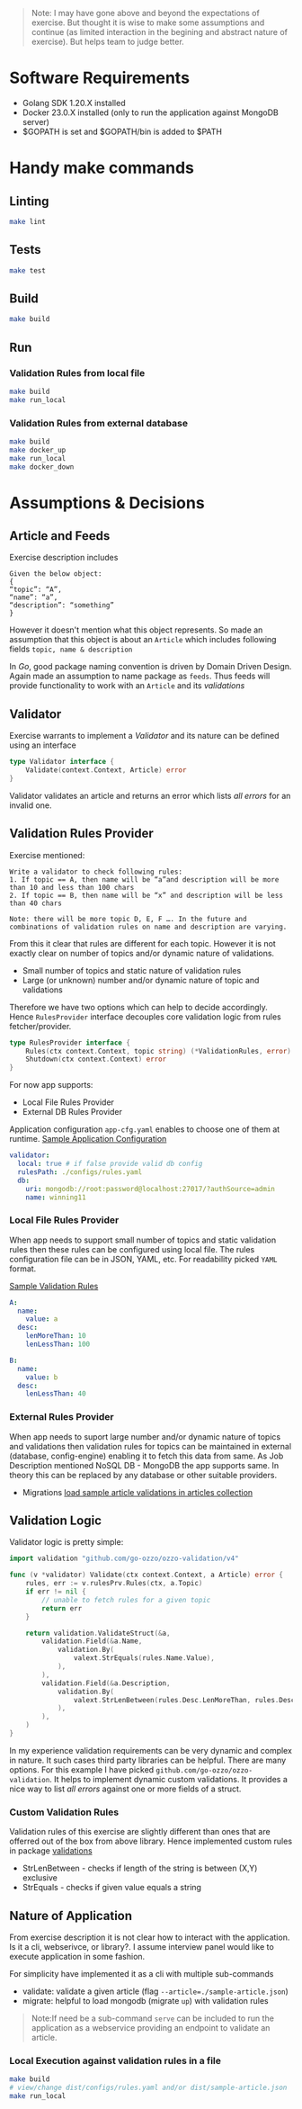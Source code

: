 >Note: I may have gone above and beyond the expectations of exercise. But thought it is wise to make some assumptions and continue (as limited interaction in the begining and abstract nature of exercise). But helps team to judge better.

# Software Requirements

* Golang SDK 1.20.X installed
* Docker 23.0.X installed (only to run the application against MongoDB server)
* $GOPATH is set and $GOPATH/bin is added to $PATH

# Handy make commands

## Linting
```sh
make lint
```

## Tests
```sh
make test
```

## Build
```sh
make build
```

## Run
### Validation Rules from local file
```sh
make build
make run_local
```

### Validation Rules from external database
```sh
make build
make docker_up
make run_local
make docker_down
```

# Assumptions & Decisions

## Article and Feeds
Exercise description includes   
```
Given the below object:
{
“topic”: “A”,
“name”: “a”,
“description”: “something”
}

``` 
However it doesn't mention what this object represents. So made an assumption that this object is about an `Article` which includes following fields `topic, name & description`

In _*Go*_,  good package naming convention is driven by Domain Driven Design. Again made an assumption to name package as `feeds`. Thus feeds will provide functionality to work with an `Article` and its _*validations*_

## Validator
Exercise warrants to implement a *Validator* and its nature can be defined using an interface
```go
type Validator interface {
	Validate(context.Context, Article) error
}
```
Validator validates an article and returns an error which lists *all errors* for an invalid one.

## Validation Rules Provider
Exercise mentioned:

```
Write a validator to check following rules:
1. If topic == A, then name will be “a”and description will be more than 10 and less than 100 chars
2. If topic == B, then name will be “x” and description will be less than 40 chars

Note: there will be more topic D, E, F …. In the future and combinations of validation rules on name and description are varying.
```

From this it clear that rules are different for each topic. However it is not exactly clear on number of topics and/or dynamic nature of validations.
- Small number of topics and static nature of validation rules
- Large (or unknown) number and/or dynamic nature of topic and validations

Therefore we have two options which can help to decide accordingly. Hence `RulesProvider` interface decouples core validation logic from rules fetcher/provider.

```go
type RulesProvider interface {
	Rules(ctx context.Context, topic string) (*ValidationRules, error)
	Shutdown(ctx context.Context) error
}
```

For now app supports:
- Local File Rules Provider
- External DB Rules Provider

Application configuration `app-cfg.yaml` enables to choose one of them at runtime.
[Sample Application Configuration](./configs/app-cfg.yaml)

```yaml
validator:
  local: true # if false provide valid db config
  rulesPath: ./configs/rules.yaml
  db:
    uri: mongodb://root:password@localhost:27017/?authSource=admin
    name: winning11
```

### Local File Rules Provider
When app needs to support small number of topics and static validation rules then these rules can be configured using local file. The rules configuration file can be in JSON, YAML, etc. For readability picked `YAML` format.

[Sample Validation Rules](./configs/rules.yaml)

```yaml
A:
  name:
    value: a
  desc:
    lenMoreThan: 10
    lenLessThan: 100

B:
  name: 
    value: b
  desc:
    lenLessThan: 40
```

### External Rules Provider
When app needs to suport large number and/or dynamic nature of topics and validations then validation rules for topics can be maintained in external (database, config-engine) enabling it to fetch this data from same. As Job Description mentioned NoSQL DB - MongoDB the app supports same. In theory this can be replaced by any database or other suitable providers.

* Migrations
[load sample article validations in articles collection](./migrations/1_article.go)


## Validation Logic
Validator logic is pretty simple:
```go
import validation "github.com/go-ozzo/ozzo-validation/v4"

func (v *validator) Validate(ctx context.Context, a Article) error {
	rules, err := v.rulesPrv.Rules(ctx, a.Topic)
	if err != nil {
		// unable to fetch rules for a given topic
		return err
	}

	return validation.ValidateStruct(&a,
		validation.Field(&a.Name,
			validation.By(
				valext.StrEquals(rules.Name.Value),
			),
		),
		validation.Field(&a.Description,
			validation.By(
				valext.StrLenBetween(rules.Desc.LenMoreThan, rules.Desc.LenLessThan),
			),
		),
	)
}
```

In my experience validation requirements can be very dynamic and complex in nature. It such cases third party libraries can be helpful. There are many options. 
For this example I have picked `github.com/go-ozzo/ozzo-validation`. It helps to implement dynamic custom validations. It provides a nice way to list *all errors* against one or more fields of a struct.

### Custom Validation Rules
Validation rules of this exercise are slightly different than ones that are offerred out of the box from above library. Hence implemented custom rules in package [validations](./utils/validation/)
* StrLenBetween - checks if length of the string is between (X,Y) exclusive
* StrEquals - checks if given value equals a string

## Nature of Application
From exercise description it is not clear how to interact with the application. Is it a cli, webserivce, or library?. I assume interview panel would like to execute application in some fashion.

For simplicity have implemented it as a cli with multiple sub-commands
* validate: validate a given article (flag `--article=./sample-article.json`)
* migrate: helpful to load mongodb (migrate `up`) with validation rules

> Note:If need be a sub-command `serve` can be included to run the application as a webservice providing an endpoint to validate an article.

### Local Execution against validation rules in a file
```sh
make build
# view/change dist/configs/rules.yaml and/or dist/sample-article.json
make run_local
```